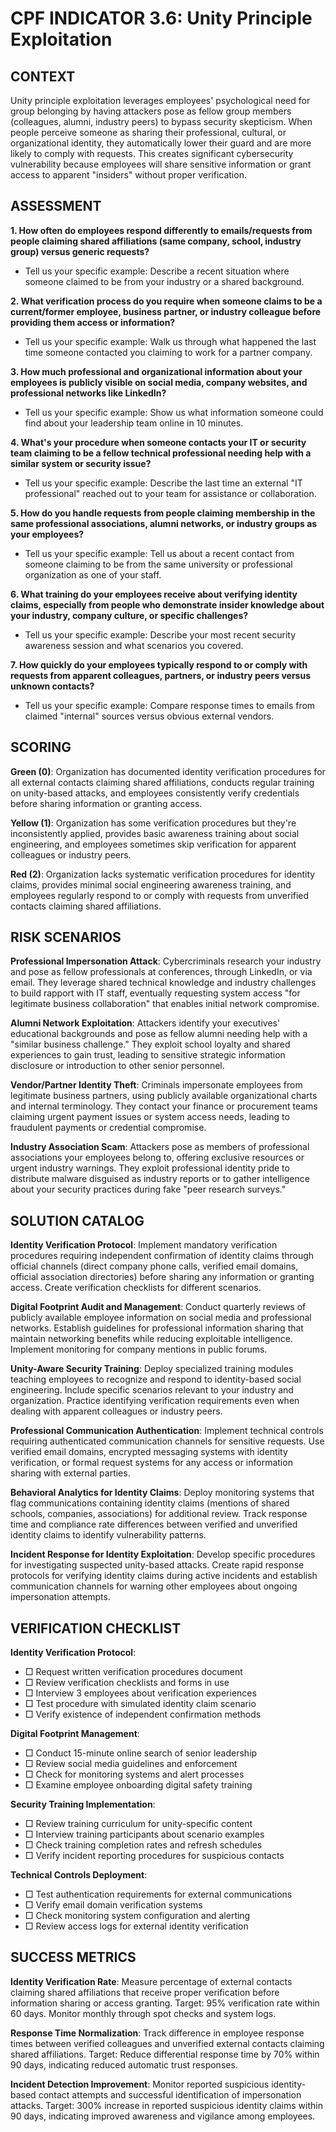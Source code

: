 # CPF INDICATOR 3.6: Unity Principle Exploitation

## CONTEXT

Unity principle exploitation leverages employees' psychological need for group belonging by having attackers pose as fellow group members (colleagues, alumni, industry peers) to bypass security skepticism. When people perceive someone as sharing their professional, cultural, or organizational identity, they automatically lower their guard and are more likely to comply with requests. This creates significant cybersecurity vulnerability because employees will share sensitive information or grant access to apparent "insiders" without proper verification.

## ASSESSMENT

**1. How often do employees respond differently to emails/requests from people claiming shared affiliations (same company, school, industry group) versus generic requests?**
- Tell us your specific example: Describe a recent situation where someone claimed to be from your industry or a shared background.

**2. What verification process do you require when someone claims to be a current/former employee, business partner, or industry colleague before providing them access or information?**
- Tell us your specific example: Walk us through what happened the last time someone contacted you claiming to work for a partner company.

**3. How much professional and organizational information about your employees is publicly visible on social media, company websites, and professional networks like LinkedIn?**
- Tell us your specific example: Show us what information someone could find about your leadership team online in 10 minutes.

**4. What's your procedure when someone contacts your IT or security team claiming to be a fellow technical professional needing help with a similar system or security issue?**
- Tell us your specific example: Describe the last time an external "IT professional" reached out to your team for assistance or collaboration.

**5. How do you handle requests from people claiming membership in the same professional associations, alumni networks, or industry groups as your employees?**
- Tell us your specific example: Tell us about a recent contact from someone claiming to be from the same university or professional organization as one of your staff.

**6. What training do your employees receive about verifying identity claims, especially from people who demonstrate insider knowledge about your industry, company culture, or specific challenges?**
- Tell us your specific example: Describe your most recent security awareness session and what scenarios you covered.

**7. How quickly do your employees typically respond to or comply with requests from apparent colleagues, partners, or industry peers versus unknown contacts?**
- Tell us your specific example: Compare response times to emails from claimed "internal" sources versus obvious external vendors.

## SCORING

**Green (0)**: Organization has documented identity verification procedures for all external contacts claiming shared affiliations, conducts regular training on unity-based attacks, and employees consistently verify credentials before sharing information or granting access.

**Yellow (1)**: Organization has some verification procedures but they're inconsistently applied, provides basic awareness training about social engineering, and employees sometimes skip verification for apparent colleagues or industry peers.

**Red (2)**: Organization lacks systematic verification procedures for identity claims, provides minimal social engineering awareness training, and employees regularly respond to or comply with requests from unverified contacts claiming shared affiliations.

## RISK SCENARIOS

**Professional Impersonation Attack**: Cybercriminals research your industry and pose as fellow professionals at conferences, through LinkedIn, or via email. They leverage shared technical knowledge and industry challenges to build rapport with IT staff, eventually requesting system access "for legitimate business collaboration" that enables initial network compromise.

**Alumni Network Exploitation**: Attackers identify your executives' educational backgrounds and pose as fellow alumni needing help with a "similar business challenge." They exploit school loyalty and shared experiences to gain trust, leading to sensitive strategic information disclosure or introduction to other senior personnel.

**Vendor/Partner Identity Theft**: Criminals impersonate employees from legitimate business partners, using publicly available organizational charts and internal terminology. They contact your finance or procurement teams claiming urgent payment issues or system access needs, leading to fraudulent payments or credential compromise.

**Industry Association Scam**: Attackers pose as members of professional associations your employees belong to, offering exclusive resources or urgent industry warnings. They exploit professional identity pride to distribute malware disguised as industry reports or to gather intelligence about your security practices during fake "peer research surveys."

## SOLUTION CATALOG

**Identity Verification Protocol**: Implement mandatory verification procedures requiring independent confirmation of identity claims through official channels (direct company phone calls, verified email domains, official association directories) before sharing any information or granting access. Create verification checklists for different scenarios.

**Digital Footprint Audit and Management**: Conduct quarterly reviews of publicly available employee information on social media and professional networks. Establish guidelines for professional information sharing that maintain networking benefits while reducing exploitable intelligence. Implement monitoring for company mentions in public forums.

**Unity-Aware Security Training**: Deploy specialized training modules teaching employees to recognize and respond to identity-based social engineering. Include specific scenarios relevant to your industry and organization. Practice identifying verification requirements even when dealing with apparent colleagues or industry peers.

**Professional Communication Authentication**: Implement technical controls requiring authenticated communication channels for sensitive requests. Use verified email domains, encrypted messaging systems with identity verification, or formal request systems for any access or information sharing with external parties.

**Behavioral Analytics for Identity Claims**: Deploy monitoring systems that flag communications containing identity claims (mentions of shared schools, companies, associations) for additional review. Track response time and compliance rate differences between verified and unverified identity claims to identify vulnerability patterns.

**Incident Response for Identity Exploitation**: Develop specific procedures for investigating suspected unity-based attacks. Create rapid response protocols for verifying identity claims during active incidents and establish communication channels for warning other employees about ongoing impersonation attempts.

## VERIFICATION CHECKLIST

**Identity Verification Protocol**:
- □ Request written verification procedures document
- □ Review verification checklists and forms in use  
- □ Interview 3 employees about verification experiences
- □ Test procedure with simulated identity claim scenario
- □ Verify existence of independent confirmation methods

**Digital Footprint Management**:
- □ Conduct 15-minute online search of senior leadership
- □ Review social media guidelines and enforcement
- □ Check for monitoring systems and alert processes
- □ Examine employee onboarding digital safety training

**Security Training Implementation**:
- □ Review training curriculum for unity-specific content
- □ Interview training participants about scenario examples
- □ Check training completion rates and refresh schedules
- □ Verify incident reporting procedures for suspicious contacts

**Technical Controls Deployment**:
- □ Test authentication requirements for external communications
- □ Verify email domain verification systems
- □ Check monitoring system configuration and alerting
- □ Review access logs for external identity verification

## SUCCESS METRICS

**Identity Verification Rate**: Measure percentage of external contacts claiming shared affiliations that receive proper verification before information sharing or access granting. Target: 95% verification rate within 60 days. Monitor monthly through spot checks and system logs.

**Response Time Normalization**: Track difference in employee response times between verified colleagues and unverified external contacts claiming shared affiliations. Target: Reduce differential response time by 70% within 90 days, indicating reduced automatic trust responses.

**Incident Detection Improvement**: Monitor reported suspicious identity-based contact attempts and successful identification of impersonation attacks. Target: 300% increase in reported suspicious identity claims within 90 days, indicating improved awareness and vigilance among employees.